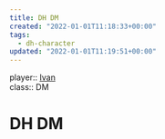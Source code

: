 ```yaml
---
title: DH DM
created: "2022-01-01T11:18:33+00:00"
tags:
  - dh-character
updated: "2022-01-01T11:19:51+00:00"
---
```


player:: [Ivan](../../People/Ivan.md)  
class:: DM

# DH DM
